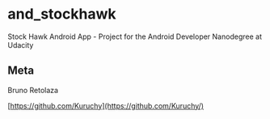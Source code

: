 # and_stockhawk
Stock Hawk Android App - Project for the Android Developer Nanodegree at Udacity

## Meta

Bruno Retolaza

[https://github.com/Kuruchy](https://github.com/Kuruchy/)
